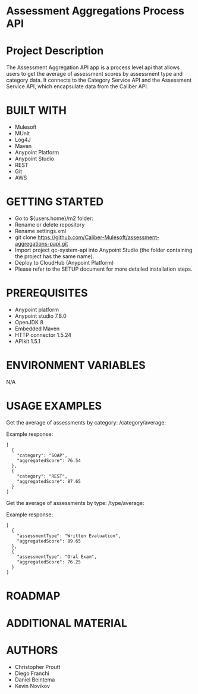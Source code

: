 # Assessment Aggregations Process API

# Project Description
The Assessment Aggregation API app is a process level api that allows users to get the average of assessment scores by assessment type and category data. It connects to the Category Service API and the Assessment Service API, which encapsulate data from the Caliber API.

# BUILT WITH
- Mulesoft 
- MUnit 
- Log4J
- Maven
- Anypoint Platform
- Anypoint Studio
- REST
- Git
- AWS

# GETTING STARTED
- Go to ${users.home}/m2 folder:
- Rename or delete repository
- Rename settings.xml
- git clone https://github.com/Caliber-Mulesoft/assessment-aggregations-papi.git
- Import project qc-system-api into Anypoint Studio (the folder containing the project has the same name).
- Deploy to CloudHub (Anypoint Platform)
- Please refer to the SETUP document for more detailed installation steps.
  
# PREREQUISITES
- Anypoint platform
- Anypoint studio 7.8.0
- OpenJDK 8
- Embedded Maven
- HTTP connector 1.5.24
- APIkit 1.5.1

# ENVIRONMENT VARIABLES
N/A

# USAGE EXAMPLES
Get the average of assessments by category: /category/average: 

Example response:
```
[
  {
    "category": "SOAP",
    "aggregatedScore": 76.54
  },
  {
    "category": "REST",
    "aggregatedScore": 87.65
  }
]
```

Get the average of assessments by type: /type/average:

Example response:
```
[
  {
    "assessmentType": "Written Evaluation",
    "aggregatedScore": 89.65
  },
  {
    "assessmentType": "Oral Exam",
    "aggregatedScore": 76.25
  }
]
```

# ROADMAP
  <!--Include a list of bugs/issues and possible future fixes here. 
      Don't fill this out until we reach code freeze or if you are ready to deploy.-->

# ADDITIONAL MATERIAL
  <!-- Include a list of any additional materials, like external 
    libraries or resources that must be manually added to run the project, if any. -->

# AUTHORS
- Christopher Proutt
- Diego Franchi
- Daniel Beintema
- Kevin Novikov
